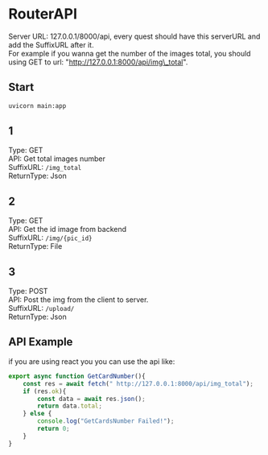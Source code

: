 # RouterAPI
Server URL: 127.0.0.1/8000/api, every quest should have this serverURL and add the SuffixURL after it.  
For example if you wanna get the number of the images total, you should using GET to url: "http://127.0.0.1:8000/api/img\_total".

## Start
```bash
uvicorn main:app
```


## 1
Type: GET  
API: Get total images number  
SuffixURL: `/img_total`  
ReturnType: Json  

## 2
Type: GET  
API: Get the id image from backend  
SuffixURL: `/img/{pic_id}`  
ReturnType: File  

## 3
Type: POST  
API: Post the img from the client to server.  
SuffixURL: `/upload/`  
ReturnType: Json

## API Example 
if you are using react you you can use the api like:
```javascript
export async function GetCardNumber(){
    const res = await fetch(" http://127.0.0.1:8000/api/img_total");
    if (res.ok){
        const data = await res.json();
        return data.total;
    } else {
        console.log("GetCardsNumber Failed!");
        return 0;
    }
}
```



